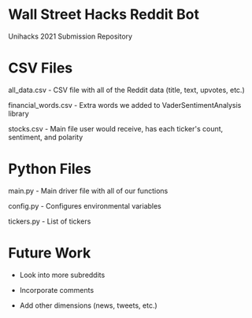 # Wall Street Hacks Reddit Bot
Unihacks 2021 Submission Repository

# CSV Files
all_data.csv - CSV file with all of the Reddit data (title, text, upvotes, etc.)

financial_words.csv - Extra words we added to VaderSentimentAnalysis library

stocks.csv - Main file user would receive, has each ticker's count, sentiment, and polarity

# Python Files
main.py - Main driver file with all of our functions

config.py - Configures environmental variables

tickers.py - List of tickers

# Future Work
* Look into more subreddits

* Incorporate comments

* Add other dimensions (news, tweets, etc.)
